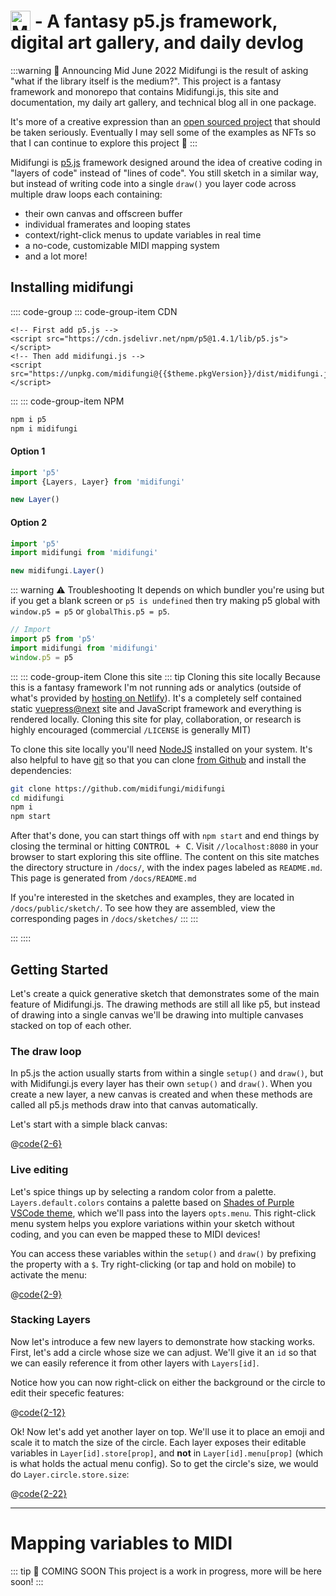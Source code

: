 # <img src="/midifungi-title.png" alt="Midifungi" style="height:32px; position: relative; top: 5px"> - A fantasy p5.js framework, digital art gallery, and daily devlog
<!-- A layer-based p5.js framework with live editing and MIDI support 🎛️🎹 -->

:::warning 📅 Announcing Mid June 2022
Midifungi is the result of asking "what if the library itself is the medium?". This project is a fantasy framework and monorepo that contains Midifungi.js, this site and documentation, my daily art gallery, and technical blog all in one package.

It's more of a creative expression than an [open sourced project](https://github.com/midifungi/midifungi) that should be taken seriously. Eventually I may sell some of the examples as NFTs so that I can continue to explore this project 🌈
:::

<Midifungi title="Schrödinger's Train" :layers="['@midifungi/2/starfield', '@midifungi/4/starfield-clone', '@midifungi/4/train', '@midifungi/4/crowd']" help="@midifungi/4" />

<div class="row">
  <div class="col-6">
    <Midifungi title="Spirit Emojis" :layers="['@midifungi/3/bg', '@midifungi/3/shapes', '@midifungi/3/checker', '@midifungi/3/self', '@midifungi/3/squid']" help="@midifungi/3" />
  </div>
  <!-- <div class="col-6">
    <Midifungi title="Billions and Billions" :layers="['@midifungi/2/starfield', '@midifungi/2/glass', '@midifungi/2/watercanvas', '@midifungi/2/glass-filter', '@midifungi/2/lead']" help="@midifungi/2" />
  </div> -->
  <div class="col-6">
    <Midifungi title="Lily Pads" :layers="['@midifungi/1/lilies', '@midifungi/1/ripples']" help="@midifungi/1" />
  </div>
</div>


Midifungi is [p5.js](https://p5js.org/reference/) framework designed around the idea of creative coding in "layers of code" instead of "lines of code". You still sketch in a similar way, but instead of writing code into a single `draw()` you layer code across multiple draw loops each containing:
- their own canvas and offscreen buffer
- individual framerates and looping states
- context/right-click menus to update variables in real time
- a no-code, customizable MIDI mapping system
- and a lot more!



## Installing midifungi

:::: code-group
::: code-group-item CDN
```html:no-v-pre
<!-- First add p5.js -->
<script src="https://cdn.jsdelivr.net/npm/p5@1.4.1/lib/p5.js"></script>
<!-- Then add midifungi.js -->
<script src="https://unpkg.com/midifungi@{{$theme.pkgVersion}}/dist/midifungi.js"></script>
```
:::
::: code-group-item NPM
```bash
npm i p5
npm i midifungi
```


#### Option 1

```js
import 'p5'
import {Layers, Layer} from 'midifungi'

new Layer()
```

#### Option 2
```js
import 'p5'
import midifungi from 'midifungi'

new midifungi.Layer()
```

::: warning ⚠️ Troubleshooting
It depends on which bundler you're using but if you get a blank screen or `p5 is undefined` then try making p5 global with `window.p5 = p5` or `globalThis.p5 = p5`. 

```js
// Import
import p5 from 'p5'
import midifungi from 'midifungi'
window.p5 = p5
```
:::
::: code-group-item Clone this site
::: tip Cloning this site locally
Because this is a fantasy framework I'm not running ads or analytics (outside of what's provided by [hosting on Netlify](https://www.netlify.com/products/analytics/)). It's a completely self contained static [vuepress@next](https://v2.vuepress.vuejs.org/) site and JavaScript framework and everything is rendered locally. Cloning this site for play, collaboration, or research is highly encouraged (commercial `/LICENSE` is generally MIT)

To clone this site locally you'll need [NodeJS](https://nodejs.org/en/) installed on your system. It's also helpful to have [git](https://git-scm.com/) so that you can clone [from Github](https://github.com/midifungi/midifungi) and install the dependencies:
```bash
git clone https://github.com/midifungi/midifungi
cd midifungi
npm i
npm start
```

After that's done, you can start things off with `npm start` and end things by closing the terminal or hitting <kbd>CONTROL + C</kbd>. Visit `//localhost:8080` in your browser to start exploring this site offline. The content on this site matches the directory structure in `/docs/`, with the index pages labeled as `README.md`. This page is generated from `/docs/README.md`

If you're interested in the sketches and examples, they are located in `/docs/public/sketch/`. To see how they are assembled, view the corresponding pages in `/docs/sketches/`
:::
:::

:::
::::



## Getting Started

Let's create a quick generative sketch that demonstrates some of the main feature of Midifungi.js. The drawing methods are still all like p5, but instead of drawing into a single canvas we'll be drawing into multiple canvases stacked on top of each other.



### The draw loop

In p5.js the action usually starts from within a single `setup()` and `draw()`, but with Midifungi.js every layer has their own `setup()` and `draw()`. When you create a new layer, a new canvas is created and when these methods are called all p5.js methods draw into that canvas automatically.

Let's start with a simple black canvas:

@[code{2-6}](./.vuepress/public/example/1/bg-1.js)
<Example id="example-1-1" :layers="['1/bg-1']" />



### Live editing

Let's spice things up by selecting a random color from a palette. `Layers.default.colors` contains a palette based on [Shades of Purple VSCode theme](https://marketplace.visualstudio.com/items?itemName=ahmadawais.shades-of-purple), which we'll pass into the layers `opts.menu`. This right-click menu system helps you explore variations within your sketch without coding, and you can even be mapped these to MIDI devices!

You can access these variables within the `setup()` and `draw()` by prefixing the property with a `$`. Try right-clicking (or tap and hold on mobile) to activate the menu:

@[code{2-9}](./.vuepress/public/example/1/bg-2.js)
<Example id="example-1-2" :layers="['1/bg-2']" />

### Stacking Layers

Now let's introduce a few new layers to demonstrate how stacking works. First, let's add a circle whose size we can adjust. We'll give it an `id` so that we can easily reference it from other layers with `Layers[id]`.

Notice how you can now right-click on either the background or the circle to edit their specefic features:

@[code{2-12}](./.vuepress/public/example/1/bg-3.js)
<Example id="example-1-3" :layers="['1/bg-2', '1/bg-3']" />

Ok! Now let's add yet another layer on top. We'll use it to place an emoji and scale it to match the size of the circle. Each layer exposes their editable variables in `Layer[id].store[prop]`, and **not** in `Layer[id].menu[prop]` (which is what holds the actual menu config). So to get the circle's size, we would do `Layer.circle.store.size`:

@[code{2-22}](./.vuepress/public/example/1/bg-4.js)
<Example id="example-1-4" :layers="['1/bg-2', '1/bg-3', '1/bg-4']" />

---

# Mapping variables to MIDI

::: tip 📅 COMING SOON
This project is a work in progress, more will be here soon!
:::